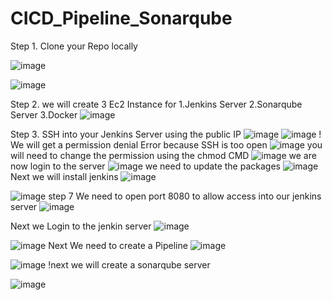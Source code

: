 # CICD_Pipeline_Sonarqube

Step 1. Clone your Repo locally 


![image](https://github.com/user-attachments/assets/06f0aa44-1023-47a5-9e89-e81f5ba50278)

![image](https://github.com/user-attachments/assets/3c3fc05d-5891-41f2-9d72-494637720e6c)

Step 2. we will create 3 Ec2 Instance for 
1.Jenkins Server
2.Sonarqube Server
3.Docker 
![image](https://github.com/user-attachments/assets/2b080e77-067a-41a3-9d2a-388ca236ae90)

Step 3. SSH into your Jenkins Server using the public IP
![image](https://github.com/user-attachments/assets/fc75643d-723d-413b-8016-004692b0957e)
![image](https://github.com/user-attachments/assets/a4f3eb62-69cc-4c2e-8f1a-6f7df9526bef)
! We will get a permission denial Error because SSH is too open
![image](https://github.com/user-attachments/assets/042ee52a-ec0e-4d80-8c21-45fe2d29a34d)
you will need to change the permission using the chmod CMD
![image](https://github.com/user-attachments/assets/6d344376-1c3b-4857-9a3c-1a8300ee16e8)
we are now login to the server
![image](https://github.com/user-attachments/assets/036f4186-cd54-4ff0-a810-0abb79edcfa6)
we need to update the packages
![image](https://github.com/user-attachments/assets/1bdb2366-5a59-41a8-bc6d-7167392d1130)
Next we will install jenkins
![image](https://github.com/user-attachments/assets/2355c667-5fc0-4c0c-a79e-4af5095ff450)

![image](https://github.com/user-attachments/assets/bb8d7c31-a9f5-426b-af9a-e282d677d647)
step 7 We need to open port 8080 to allow access into our jenkins server 
![image](https://github.com/user-attachments/assets/cd892293-6904-4f8e-aa12-34e5b79433e3)

Next we Login to the jenkin server
![image](https://github.com/user-attachments/assets/ba4f8401-10fe-419f-b708-1a7f2d9d278d)

![image](https://github.com/user-attachments/assets/3af5d27f-feb6-47c2-bbd2-3d96c3588335)
Next We need to create a Pipeline
![image](https://github.com/user-attachments/assets/abe4f324-9b59-4f68-98f1-ace9f7743358)

![image](https://github.com/user-attachments/assets/401794d3-df93-4936-a18a-ab0fa90b1a91)
!next we will create a sonarqube server 

![image](https://github.com/user-attachments/assets/7ed79b46-20c2-4560-b0fa-0bfa0089ffb1)










